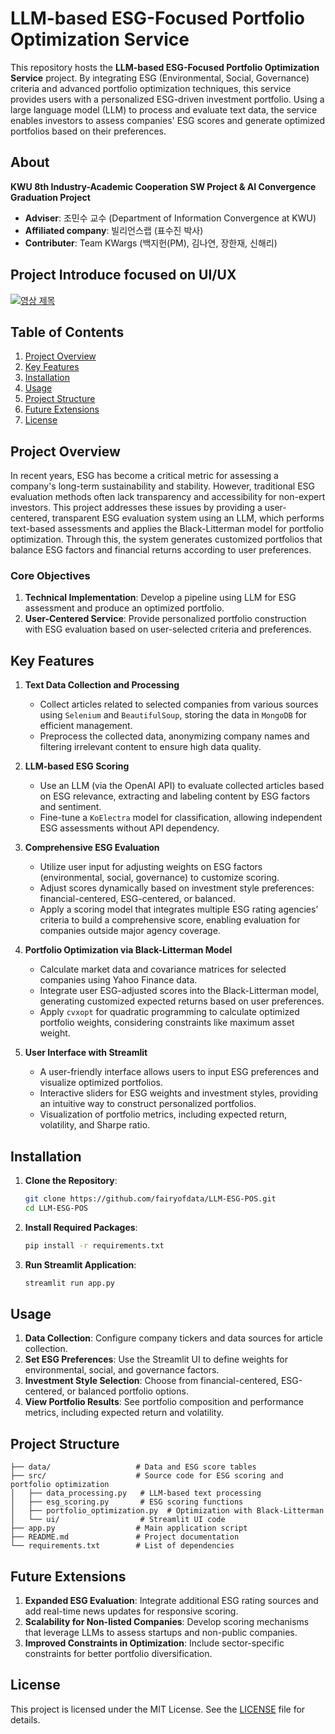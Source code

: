 # LLM-based ESG-Focused Portfolio Optimization Service
This repository hosts the **LLM-based ESG-Focused Portfolio Optimization Service** project. By integrating ESG (Environmental, Social, Governance) criteria and advanced portfolio optimization techniques, this service provides users with a personalized ESG-driven investment portfolio. Using a large language model (LLM) to process and evaluate text data, the service enables investors to assess companies' ESG scores and generate optimized portfolios based on their preferences.

## About 
**KWU 8th Industry-Academic Cooperation SW Project & AI Convergence Graduation Project**
- **Adviser**: 조민수 교수 (Department of Information Convergence at KWU)
- **Affiliated company**: 빌리언스랩 (표수진 박사)
- **Contributer**: Team KWargs (백지헌(PM), 김나연, 장한재, 신해리)

## Project Introduce focused on UI/UX
[![영상 제목](https://img.youtube.com/vi/kHAtgLC4PJY/0.jpg)](https://www.youtube.com/watch?v=kHAtgLC4PJY)

## Table of Contents
1. [Project Overview](#project-overview)
2. [Key Features](#key-features)
3. [Installation](#installation)
4. [Usage](#usage)
5. [Project Structure](#project-structure)
6. [Future Extensions](#future-extensions)
7. [License](#license)

## Project Overview
In recent years, ESG has become a critical metric for assessing a company's long-term sustainability and stability. However, traditional ESG evaluation methods often lack transparency and accessibility for non-expert investors. This project addresses these issues by providing a user-centered, transparent ESG evaluation system using an LLM, which performs text-based assessments and applies the Black-Litterman model for portfolio optimization. Through this, the system generates customized portfolios that balance ESG factors and financial returns according to user preferences.

### Core Objectives
1. **Technical Implementation**: Develop a pipeline using LLM for ESG assessment and produce an optimized portfolio.
2. **User-Centered Service**: Provide personalized portfolio construction with ESG evaluation based on user-selected criteria and preferences.

## Key Features
1. **Text Data Collection and Processing**  
   - Collect articles related to selected companies from various sources using `Selenium` and `BeautifulSoup`, storing the data in `MongoDB` for efficient management.
   - Preprocess the collected data, anonymizing company names and filtering irrelevant content to ensure high data quality.
   
2. **LLM-based ESG Scoring**
   - Use an LLM (via the OpenAI API) to evaluate collected articles based on ESG relevance, extracting and labeling content by ESG factors and sentiment.
   - Fine-tune a `KoElectra` model for classification, allowing independent ESG assessments without API dependency.

3. **Comprehensive ESG Evaluation**
   - Utilize user input for adjusting weights on ESG factors (environmental, social, governance) to customize scoring.
   - Adjust scores dynamically based on investment style preferences: financial-centered, ESG-centered, or balanced.
   - Apply a scoring model that integrates multiple ESG rating agencies’ criteria to build a comprehensive score, enabling evaluation for companies outside major agency coverage.

4. **Portfolio Optimization via Black-Litterman Model**
   - Calculate market data and covariance matrices for selected companies using Yahoo Finance data.
   - Integrate user ESG-adjusted scores into the Black-Litterman model, generating customized expected returns based on user preferences.
   - Apply `cvxopt` for quadratic programming to calculate optimized portfolio weights, considering constraints like maximum asset weight.

5. **User Interface with Streamlit**
   - A user-friendly interface allows users to input ESG preferences and visualize optimized portfolios.
   - Interactive sliders for ESG weights and investment styles, providing an intuitive way to construct personalized portfolios.
   - Visualization of portfolio metrics, including expected return, volatility, and Sharpe ratio.

## Installation
1. **Clone the Repository**:
   ```bash
   git clone https://github.com/fairyofdata/LLM-ESG-POS.git
   cd LLM-ESG-POS
   ```

2. **Install Required Packages**:
   ```bash
   pip install -r requirements.txt
   ```

3. **Run Streamlit Application**:
   ```bash
   streamlit run app.py
   ```

## Usage
1. **Data Collection**: Configure company tickers and data sources for article collection.
2. **Set ESG Preferences**: Use the Streamlit UI to define weights for environmental, social, and governance factors.
3. **Investment Style Selection**: Choose from financial-centered, ESG-centered, or balanced portfolio options.
4. **View Portfolio Results**: See portfolio composition and performance metrics, including expected return and volatility.

## Project Structure
```plaintext
├── data/                   # Data and ESG score tables
├── src/                    # Source code for ESG scoring and portfolio optimization
│   ├── data_processing.py   # LLM-based text processing
│   ├── esg_scoring.py       # ESG scoring functions
│   ├── portfolio_optimization.py  # Optimization with Black-Litterman
│   └── ui/                  # Streamlit UI code
├── app.py                  # Main application script
├── README.md               # Project documentation
└── requirements.txt        # List of dependencies
```

## Future Extensions
1. **Expanded ESG Evaluation**: Integrate additional ESG rating sources and add real-time news updates for responsive scoring.
2. **Scalability for Non-listed Companies**: Develop scoring mechanisms that leverage LLMs to assess startups and non-public companies.
3. **Improved Constraints in Optimization**: Include sector-specific constraints for better portfolio diversification.

## License
This project is licensed under the MIT License. See the [LICENSE](LICENSE) file for details.
